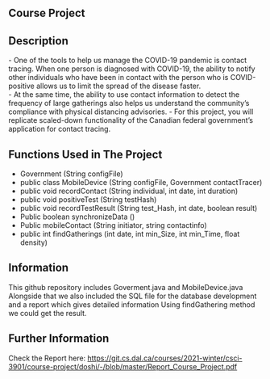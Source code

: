 <h2> Course Project </h2>

## Description
<p>
 - One of the tools to help us manage the COVID-19 pandemic is contact tracing. When one person is diagnosed with COVID-19, the ability to notify other individuals who have been in contact with the
person who is COVID-positive allows us to limit the spread of the disease faster.<br>
 - At the same time, the ability to use contact information to detect the frequency of large gatherings also helps us understand the community’s compliance with physical distancing advisories.
 - For this project, you will replicate scaled-down functionality of the Canadian federal government’s application for contact tracing.
</p>

<!--<p> We are using this architecture for the development of the program. </p>-->
<!--![ Canadian COVID-19 tracking application overview](https://i.imgur.com/Jn6HfX0.png)-->

<!--![ : General interaction structure for MobileDevice and Government classes ](https://i.imgur.com/9OOBnkA.png)-->

## Functions Used in The Project
 - Government (String configFile) 
 - public class MobileDevice (String configFile, Government contactTracer) 
 - public void recordContact (String individual, int date, int duration)  
 - public void positiveTest (String testHash)
 - public void recordTestResult (String test_Hash, int date, boolean result)
 - Public boolean synchronizeData () 
 - Public mobileContact (String initiator, string contactinfo) 
 - public int findGatherings (int date, int min_Size, int min_Time, float density) 


## Information
This github repository includes Goverment.java and MobileDevice.java
Alongside that we also included the SQL file for the database development and a report which gives detailed information
Using findGathering method we could get the result. 

## Further Information
Check the Report here: https://git.cs.dal.ca/courses/2021-winter/csci-3901/course-project/doshi/-/blob/master/Report_Course_Project.pdf
